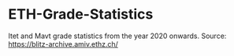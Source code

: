 # ETH-Grade-Statistics
Itet and Mavt grade statistics from the year 2020 onwards. Source: https://blitz-archive.amiv.ethz.ch/
